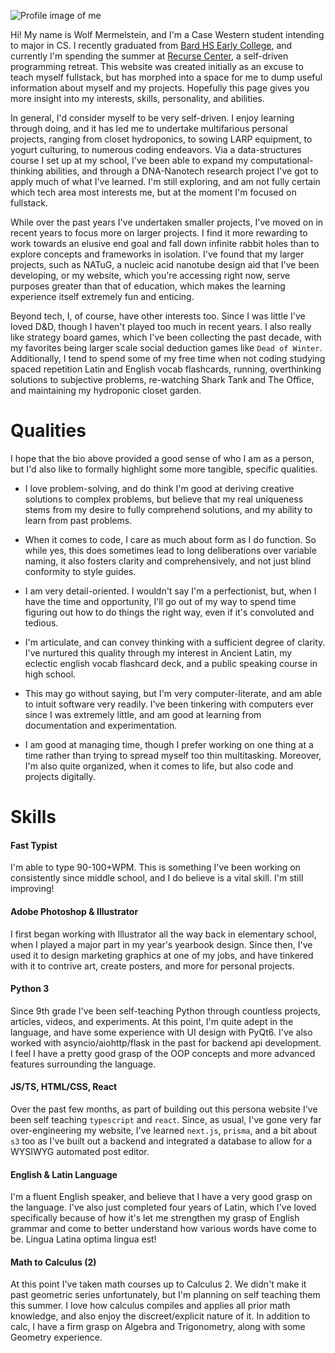 ![Profile image of me](profileMe|width=45|float=right)

Hi! My name is Wolf Mermelstein, and I'm a Case Western student intending to major in CS. I recently graduated from [Bard HS Early College](https://bhsec.bard.edu/queens/), and currently I'm spending the summer at [Recurse Center](https://www.recurse.com/), a self-driven programming retreat. This website was created initially as an excuse to teach myself fullstack, but has morphed into a space for me to dump useful information about myself and my projects. Hopefully this page gives you more insight into my interests, skills, personality, and abilities.

In general, I'd consider myself to be very self-driven. I enjoy learning through doing, and it has led me to undertake multifarious personal projects, ranging from closet hydroponics, to sowing LARP equipment, to yogurt culturing, to numerous coding endeavors. Via a data-structures course I set up at my school, I've been able to expand my computational-thinking abilities, and through a DNA-Nanotech research project I've got to apply much of what I've learned. I'm still exploring, and am not fully certain which tech area most interests me, but at the moment I'm focused on fullstack.

While over the past years I've undertaken smaller projects, I've moved on in recent years to focus more on larger projects. I find it more rewarding to work towards an elusive end goal and fall down infinite rabbit holes than to explore concepts and frameworks in isolation. I've found that my larger projects, such as NATuG, a nucleic acid nanotube design aid that I've been developing, or my website, which you're accessing right now, serve purposes greater than that of education, which makes the learning experience itself extremely fun and enticing.

Beyond tech, I, of course, have other interests too. Since I was little I've loved D&D, though I haven't played too much in recent years. I also really like strategy board games, which I've been collecting the past decade, with my favorites being larger scale social deduction games like `Dead of Winter`. Additionally, I tend to spend some of my free time when not coding studying spaced repetition Latin and English vocab flashcards, running, overthinking solutions to subjective problems, re-watching Shark Tank and The Office, and maintaining my hydroponic closet garden.

# Qualities

I hope that the bio above provided a good sense of who I am as a person, but I'd also like to formally highlight some more tangible, specific qualities.

* I love problem-solving, and do think I'm good at deriving creative solutions to complex problems, but believe that my real uniqueness stems from my desire to fully comprehend solutions, and my ability to learn from past problems.

* When it comes to code, I care as much about form as I do function. So while yes, this does sometimes lead to long deliberations over variable naming, it also fosters clarity and comprehensively, and not just blind conformity to style guides.

* I am very detail-oriented. I wouldn't say I'm a perfectionist, but, when I have the time and opportunity, I'll go out of my way to spend time figuring out how to do things the right way, even if it's convoluted and tedious. 

* I'm articulate, and can convey thinking with a sufficient degree of clarity. I've nurtured this quality through my interest in Ancient Latin, my eclectic english vocab flashcard deck, and a public speaking course in high school.

* This may go without saying, but I'm very computer-literate, and am able to intuit software very readily. I've been tinkering with computers ever since I was extremely little, and am good at learning from documentation and experimentation.

* I am good at managing time, though I prefer working on one thing at a time rather than trying to spread myself too thin multitasking. Moreover, I'm also quite organized, when it comes to life, but also code and projects digitally.

# Skills

#### Fast Typist
I'm able to type 90-100+WPM. This is something I've been working on consistently since middle school, and I do believe is a vital skill. I'm still improving!

#### Adobe Photoshop & Illustrator
I first began working with Illustrator all the way back in elementary school, when I played a major part in my year's yearbook design. Since then, I've used it to design marketing graphics at one of my jobs, and have tinkered with it to contrive art, create posters, and more for personal projects.

#### Python 3
Since 9th grade I've been self-teaching Python through countless projects, articles, videos, and experiments. At this point, I'm quite adept in the language, and have some experience with UI design with PyQt6. I've also worked with asyncio/aiohttp/flask in the past for backend api development. I feel I have a pretty good grasp of the OOP concepts and more advanced features surrounding the language.

#### JS/TS, HTML/CSS, React
Over the past few months, as part of building out this persona website I've been self teaching `typescript` and `react`. Since, as usual, I've gone very far over-engineering my website, I've learned `next.js`, `prisma`, and a bit about `s3` too as I've built out a backend and integrated a database to allow for a WYSIWYG automated post editor.

#### English & Latin Language
I'm a fluent English speaker, and believe that I have a very good grasp on the language. I've also just completed four years of Latin, which I've loved specifically because of how it's let me strengthen my grasp of English grammar and come to better understand how various words have come to be. Lingua Latina optima lingua est!

#### Math to Calculus (2)
At this point I've taken math courses up to Calculus 2. We didn't make it past geometric series unfortunately, but I'm planning on self teaching them this summer. I love how calculus compiles and applies all prior math knowledge, and also enjoy the discreet/explicit nature of it. In addition to calc, I have a firm grasp on Algebra and Trigonometry, along with some Geometry experience.

